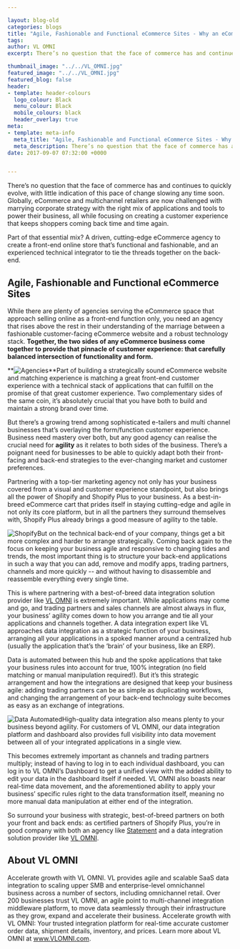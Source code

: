 ```yaml
--- 

layout: blog-old
categories: blogs
title: "Agile, Fashionable and Functional eCommerce Sites - Why an eCommerce Agency / Data Integration Provider Is Essential"
tags:
author: VL OMNI
excerpt: There’s no question that the face of commerce has and continues to quickly evolve, with little indication of this pace of change slowing any time soon. Globally, eCommerce and multichannel retailers are now challenged with marrying corporate strategy with the right mix of applications and tools to power their business, all while focusing on creating a customer experience that keeps shoppers coming back time and time again.

thumbnail_image: "../../VL_OMNI.jpg"
featured_image: "../../VL_OMNI.jpg"
featured_blog: false
header:
- template: header-colours
  logo_colour: Black
  menu_colour: Black
  mobile_colours: black
  header_overlay: true
meta:
- template: meta-info
  meta_title: "Agile, Fashionable and Functional eCommerce Sites - Why an eCommerce Agency / Data Integration Provider Is Essential"
  meta_description: There’s no question that the face of commerce has and continues to quickly evolve, with little indication of this pace of change slowing any time soon. Globally, ecommerce and multichannel retailers are now challenged with marrying corporate strategy with the right mix of applications and tools to power their business, all while focusing on creating a customer experience that keeps shoppers coming back time and time again.
date: 2017-09-07 07:32:00 +0000


--- 
```

There’s no question that the face of commerce has and continues to quickly evolve, with little indication of this pace of change slowing any time soon. Globally, eCommerce and multichannel retailers are now challenged with marrying corporate strategy with the right mix of applications and tools to power their business, all while focusing on creating a customer experience that keeps shoppers coming back time and time again.

Part of that essential mix? A driven, cutting-edge eCommerce agency to create a front-end online store that’s functional and fashionable, and an experienced technical integrator to tie the threads together on the back-end.

  

Agile, Fashionable and Functional eCommerce Sites
-------------------------------------------------

While there are plenty of agencies serving the eCommerce space that approach selling online as a front-end function only, you need an agency that rises above the rest in their understanding of the marriage between a fashionable customer-facing eCommerce website and a robust technology stack. **Together, the two sides of any eCommerce business come together to provide that pinnacle of customer experience: that carefully balanced intersection of functionality and form.**

**![Agencies](../../Agencies.jpg)**Part of building a strategically sound eCommerce website and matching experience is matching a great front-end customer experience with a technical stack of applications that can fulfill on the promise of that great customer experience. Two complementary sides of the same coin, it’s absolutely crucial that you have both to build and maintain a strong brand over time.

But there’s a growing trend among sophisticated e-tailers and multi channel businesses that’s overlaying the form/function customer experience. Business need mastery over both, but any good agency can realise the crucial need for **agility** as it relates to both sides of the business. There’s a poignant need for businesses to be able to quickly adapt both their front-facing and back-end strategies to the ever-changing market and customer preferences.

Partnering with a top-tier marketing agency not only has your business covered from a visual and customer experience standpoint, but also brings all the power of Shopify and Shopify Plus to your business. As a best-in-breed eCommerce cart that prides itself in staying cutting-edge and agile in not only its core platform, but in all the partners they surround themselves with, Shopify Plus already brings a good measure of agility to the table.

![Shopify](../../shopify-logo.png)But on the technical back-end of your company, things get a bit more complex and harder to arrange strategically. Coming back again to the focus on keeping your business agile and responsive to changing tides and trends, the most important thing is to structure your back-end applications in such a way that you can add, remove and modify apps, trading partners, channels and more quickly -- and without having to disassemble and reassemble everything every single time.

This is where partnering with a best-of-breed data integration solution provider like [VL OMNI](https://www.virtuallogistics.ca/) is extremely important. While applications may come and go, and trading partners and sales channels are almost always in flux, your business’ agility comes down to how you arrange and tie all your applications and channels together. A data integration expert like VL approaches data integration as a strategic function of your business, arranging all your applications in a spoked manner around a centralized hub (usually the application that’s the ‘brain’ of your business, like an ERP).

Data is automated between this hub and the spoke applications that take your business rules into account for true, 100% integration (no field matching or manual manipulation required!). But it’s this strategic arrangement and how the integrations are designed that keep your business agile: adding trading partners can be as simple as duplicating workflows, and changing the arrangement of your back-end technology suite becomes as easy as an exchange of integrations.

![Data Automated](../../Data_Automated.jpg)High-quality data integration also means plenty to your business beyond agility. For customers of VL OMNI, our data integration platform and dashboard also provides full visibility into data movement between all of your integrated applications in a single view.

This becomes extremely important as channels and trading partners multiply; instead of having to log in to each individual dashboard, you can log in to VL OMNI’s Dashboard to get a unified view with the added ability to edit your data in the dashboard itself if needed. VL OMNI also boasts near real-time data movement, and the aforementioned ability to apply your business’ specific rules right to the data transformation itself, meaning no more manual data manipulation at either end of the integration.

So surround your business with strategic, best-of-breed partners on both your front and back ends: as certified partners of Shopify Plus, you’re in good company with both an agency like [Statement](https://www.shopify.com/plus/partners/statement) and a data integration solution provider like [VL OMNI](https://virtuallogistics.ca/).

  

About VL OMNI
-------------

Accelerate growth with VL OMNI. VL provides agile and scalable SaaS data integration to scaling upper SMB and enterprise-level omnichannel business across a number of sectors, including omnichannel retail. Over 200 businesses trust VL OMNI, an agile point to multi-channel integration middleware platform, to move data seamlessly through their infrastructure as they grow, expand and accelerate their business. Accelerate growth with VL OMNI: Your trusted integration platform for real-time accurate customer order data, shipment details, inventory, and prices. Learn more about VL OMNI at www.VLOMNI.com.